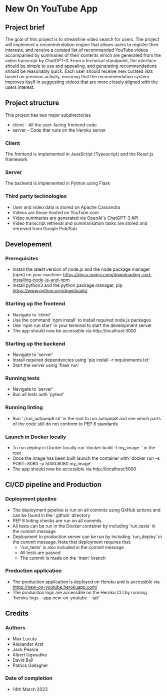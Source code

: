 # New On YouTube App 

## Project brief
The goal of this project is to streamline video search for users. The project will implement a recommendation engine that allows users to register their interests, and receive a curated list of recommended YouTube videos accompanied by summaries of their contents which are generated from the video transcript by ChatGPT-3. From a technical standpoint, the interface should be simple to use and appealing, and generating recommendations should be reasonably quick. Each user should receive new curated lists based on previous activity, ensuring that the recommendation system improves itself in suggesting videos that are more closely aligned with the users interest.

## Project structure
This project has two major subdirectories
- client - All the user-facing frontend code
- server - Code that runs on the Heroku server

### Client
The frontend is implemented in JavaScript (Typescript) and the React.js framework

### Server
The backend is implemented in Python using Flask

### Third party technologies
- User and video data is stored on Apache Cassandra
- Videos are those hosted on YouTube.com
- Video summaries are generated via OpenAI's ChatGPT-3 API
- Video transcript retrieval and summarisation tasks are stored and retrieved from Google Pub/Sub

## Developement

### Prerequisites
- Install the latest version of node.js and the node package manager (npm) on your machine: https://docs.npmjs.com/downloading-and-installing-node-js-and-npm
- install python3 and the python package manager, pip https://www.python.org/downloads/

### Starting up the frontend 
- Navigate to 'client' 
- Use the command 'npm install' to install required node.js packages
- Use 'npm run start' in your terminal to start the development server
- The app should now be accessible via http://localhost:3000

### Starting up the backend
- Navigate to 'server'
- Install required dependencies using 'pip install -r requirements.txt'
- Start the server using 'flask run'

### Running tests
- Navigate to 'server'
- Run all tests with 'pytest'

### Running linting
- Run './run_autopep8.sh' in the root to run autopep8 and see which parts of the code still do not conform to PEP 8 standards

### Launch in Docker locally
- To run deploy in Docker locally run 'docker build -t my_image .' in the root
- Once the image has been built launch the container with 'docker run -e PORT=8080 -p 5000:8080 my_image'
- The app should now be accessible via http://localhost:5000

## CI/CD pipeline and Production

### Deployment pipeline
- The deployment pipeline is run on all commits using GitHub actions and can be found in the '.github' directory
- PEP 8 linting checks are run on all commits
- All tests can be run in the Docker container by including 'run_tests' in the commit message
- Deployment to production server can be run by including 'run_deploy' in the commit message. Note that deployment requires that:
  - 'run_tests' is also included in the commit message
  - All tests are passed
  - The commit is made on the 'main' branch

### Production application
- The production application is deployed on Heroku and is accessible via https://new-on-youtube.herokuapp.com/
- The produciton logs are accessible on the Heroku CLI by running 'heroku logs --app new-on-youtube --tail'

## Credits

### Authors
- Max Lucuta
- Alexander Arzt
- Jack Pearce
- Albert Ugwudike
- David Bull
- Patrick Gallagher

### Date of completion
- 14th March 2023
